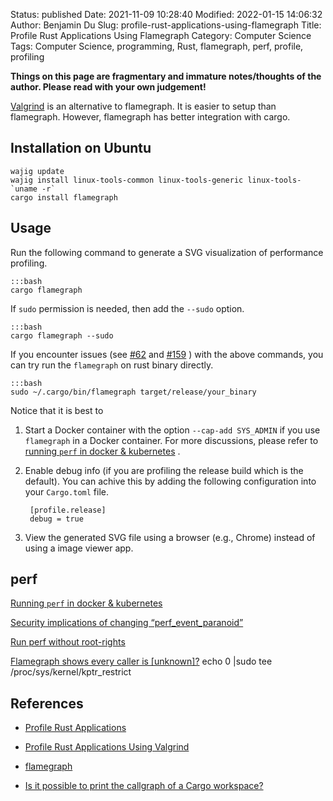 Status: published
Date: 2021-11-09 10:28:40
Modified: 2022-01-15 14:06:32
Author: Benjamin Du
Slug: profile-rust-applications-using-flamegraph
Title: Profile Rust Applications Using Flamegraph
Category: Computer Science
Tags: Computer Science, programming, Rust, flamegraph, perf, profile, profiling

**Things on this page are fragmentary and immature notes/thoughts of the author. Please read with your own judgement!**

[Valgrind](http://www.legendu.net/misc/blog/profile-rust-applications-using-valgrind/)
is an alternative to flamegraph.
It is easier to setup than flamegraph.
However, 
flamegraph has better integration with cargo.

## Installation on Ubuntu
```
wajig update 
wajig install linux-tools-common linux-tools-generic linux-tools-`uname -r`
cargo install flamegraph
```

## Usage

Run the following command to generate a SVG visualization of performance profiling.

    :::bash
    cargo flamegraph

If `sudo` permission is needed, 
then add the `--sudo` option.

    :::bash
    cargo flamegraph --sudo

If you encounter issues 
(see 
[#62](https://github.com/flamegraph-rs/flamegraph/issues/62)
and
[#159](https://github.com/flamegraph-rs/flamegraph/issues/159)
) with the above commands,
you can try run the `flamegraph` on rust binary directly.

    :::bash
    sudo ~/.cargo/bin/flamegraph target/release/your_binary

Notice that it is best to

1. Start a Docker container with the option `--cap-add SYS_ADMIN`
    if you use `flamegraph` in a Docker container.
    For more discussions,
    please refer to
    [running `perf` in docker & kubernetes](https://medium.com/@geekidea_81313/running-perf-in-docker-kubernetes-7eb878afcd42)
    .

1. Enable debug info (if you are profiling the release build which is the default).
    You can achive this by adding the following configuration into your `Cargo.toml` file.

        [profile.release]
        debug = true

2. View the generated SVG file using a browser (e.g., Chrome)
    instead of using a image viewer app.

## perf

[Running `perf` in docker & kubernetes](https://medium.com/@geekidea_81313/running-perf-in-docker-kubernetes-7eb878afcd42)

[Security implications of changing “perf_event_paranoid”](https://unix.stackexchange.com/questions/519070/security-implications-of-changing-perf-event-paranoid)

[Run perf without root-rights](https://superuser.com/questions/980632/run-perf-without-root-rights)

[Flamegraph shows every caller is [unknown]?](https://users.rust-lang.org/t/flamegraph-shows-every-caller-is-unknown/52408)
echo 0 |sudo tee /proc/sys/kernel/kptr_restrict

## References

- [Profile Rust Applications](http://www.legendu.net/misc/blog/profile-rust-applications/)

- [Profile Rust Applications Using Valgrind](http://www.legendu.net/misc/blog/profile-rust-applications-using-valgrind/)

- [flamegraph](https://github.com/flamegraph-rs/flamegraph)

- [Is it possible to print the callgraph of a Cargo workspace?](https://users.rust-lang.org/t/is-it-possible-to-print-the-callgraph-of-a-cargo-workspace/50369)
